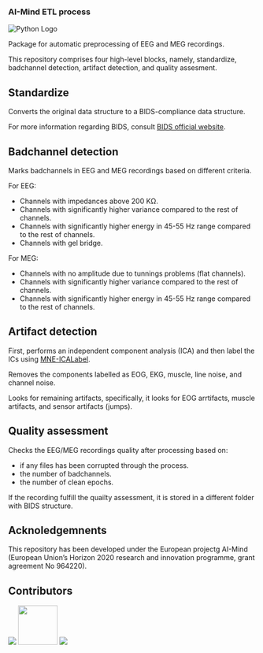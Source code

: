 ### AI-Mind ETL process 

![Python Logo](https://www.ai-mind.eu/wp-content/uploads/sites/39/2020/09/Al-Mind_logo_web-300x185.png "Sample inline image")

Package for automatic preprocessing of EEG and MEG recordings.

This repository comprises four high-level blocks, namely, standardize, badchannel detection, artifact detection, and quality assesment.

## Standardize

Converts the original data structure to a BIDS-compliance data structure.

For more information regarding BIDS, consult [BIDS official website](https://bids-specification.readthedocs.io/en/stable/index.html).

## Badchannel detection

Marks badchannels in EEG and MEG recordings based on different criteria.

For EEG:

- Channels with impedances above 200 KΩ.
- Channels with significantly higher variance compared to the rest of channels.
- Channels with significantly higher energy in 45-55 Hz range compared to the rest of channels.
- Channels with gel bridge.

For MEG:

- Channels with no amplitude due to tunnings problems (flat channels).
- Channels with significantly higher variance compared to the rest of channels.
- Channels with significantly higher energy in 45-55 Hz range compared to the rest of channels.

## Artifact detection

First, performs an independent component analysis (ICA) and then label the ICs using [MNE-ICALabel](https://mne.tools/mne-icalabel/stable/index.html).

Removes the components labelled as EOG, EKG, muscle, line noise, and channel noise.

Looks for remaining artifacts, specifically, it looks for EOG arrtifacts, muscle artifacts, and sensor artifacts (jumps).

## Quality assessment

Checks the EEG/MEG recordings quality after processing based on:

- if any files has been corrupted through the process.
- the number of badchannels.
- the number of clean epochs.

If the recording fulfill the quailty assessment, it is stored in a different folder with BIDS structure.

## Acknoledgemnents

This repository has been developed under the European projectg AI-Mind (European Union’s Horizon 2020 research and innovation programme, grant agreement No 964220).

## Contributors
[<img src="https://avatars.githubusercontent.com/u/138225612?size=80">](https://github.com/FedeC3N)     [<img src="https://meg.ucm.es/wp-content/uploads/2019/10/Ricardo-Bru%C3%B1a-e1592997594200-225x300.jpg? " width="80" height="80">](https://github.com/rbruna)     [<img src="https://www.gravatar.com/avatar/a49420a87cbf659b27a78c921b94cc8b?s=80&d=identicon">](https://gitlab.lurtis.com/v.ayllon)